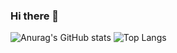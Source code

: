### Hi there 👋

![Anurag's GitHub stats](https://github-readme-stats.vercel.app/api?username=jleocan773&theme=synthwave&show_icons=true)
![Top Langs](https://github-readme-stats.vercel.app/api/top-langs/?username=jleocan773&theme=synthwave&layout=donut)
